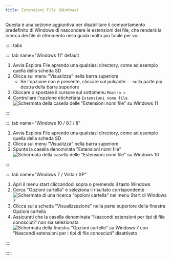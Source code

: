 ```yaml
---
title: Estensioni File (Windows)
---
```


Questa è una sezione aggiuntiva per disabilitare il comportamento predefinito di Windows di nascondere le estensioni dei file, che renderà la ricerca dei file di riferimento nella guida molto più facile per voi.

::::: tabs

:::: tab name="Windows 11" default

1. Avvia Esplora File aprendo una qualsiasi directory, come ad esempio quella della scheda SD
1. Clicca sul menu "Visualizza" nella barra superiore
    - Se l'opzione non è presente, cliccare sul pulsante `··` sulla parte più destra della barra superiore
1. Cliccare o spostare il cursore sul sottomenu `Mostra >`
1. Controllare l'opzione etichettata `Estensioni nome file` ![Schermata della casella delle "Estensioni nomi file" su Windows 11](/assets/images/windows-11-file-extensions.png)

::::

:::: tab name="Windows 10 / 8.1 / 8"

1. Avvia Esplora File aprendo una qualsiasi directory, come ad esempio quella della scheda SD
1. Clicca sul menu "Visualizza" nella barra superiore
1. Spunta la casella denominata "Estensioni nomi file" ![Schermata della casella delle "Estensioni nomi file" su Windows 10](/assets/images/windows-10-file-extensions.png)

::::

:::: tab name="Windows 7 / Vista / XP"

1. Apri il menu start cliccandoci sopra o premendo il tasto Windows
1. Cerca "Opzioni cartella" e seleziona il risultato corrispondente ![Schermata di una ricerca "opzioni cartella" nel menu Start di Windows 7](/assets/images/windows-7-folder-options-start-menu.png)
1. Clicca sulla scheda "Visualizzazione" nella parte superiore della finestra Opzioni cartella
1. Assicurati che la casella denominata "Nascondi estensioni per tipi di file conosciuti" non sia selezionata ![Schermata della finestra "Opzioni cartelle" su Windows 7 con "Nascondi estensioni per i tipi di file conosciuti" disattivato](/assets/images/windows-7-folder-options.png)

::::

:::::
